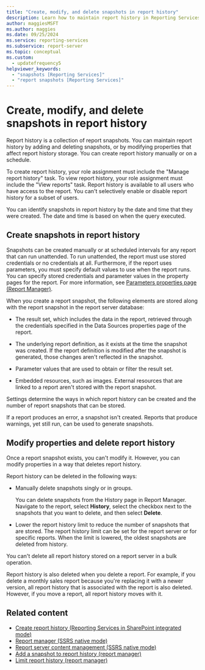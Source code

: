 ```yaml
---
title: "Create, modify, and delete snapshots in report history"
description: Learn how to maintain report history in Reporting Services by adding and deleting snapshots, or by modifying properties that affect report history storage.
author: maggiesMSFT
ms.author: maggies
ms.date: 09/25/2024
ms.service: reporting-services
ms.subservice: report-server
ms.topic: conceptual
ms.custom:
  - updatefrequency5
helpviewer_keywords:
  - "snapshots [Reporting Services]"
  - "report snapshots [Reporting Services]"
---
```

# Create, modify, and delete snapshots in report history
  Report history is a collection of report snapshots. You can maintain report history by adding and deleting snapshots, or by modifying properties that affect report history storage. You can create report history manually or on a schedule.  
  
 To create report history, your role assignment must include the "Manage report history" task. To view report history, your role assignment must include the "View reports" task. Report history is available to all users who have access to the report. You can't selectively enable or disable report history for a subset of users.  
  
 You can identify snapshots in report history by the date and time that they were created. The date and time is based on when the query executed.  
  
## Create snapshots in report history  
 Snapshots can be created manually or at scheduled intervals for any report that can run unattended. To run unattended, the report must use stored credentials or no credentials at all. Furthermore, if the report uses parameters, you must specify default values to use when the report runs. You can specify stored credentials and parameter values in the property pages for the report. For more information, see [Parameters properties page &#40;Report Manager&#41;](/previous-versions/sql/sql-server-2016/ms189700(v=sql.130)).  
  
 When you create a report snapshot, the following elements are stored along with the report snapshot in the report server database:  
  
-   The result set, which includes the data in the report, retrieved through the credentials specified in the Data Sources properties page of the report.  
  
-   The underlying report definition, as it exists at the time the snapshot was created. If the report definition is  modified after the snapshot is generated, those changes aren't reflected in the snapshot.  
  
-   Parameter values that are used to obtain or filter the result set.  
  
-   Embedded resources, such as images. External resources that are linked to a report aren't stored with the report snapshot.  
  
 Settings determine the ways in which report history can be created and the number of report snapshots that can be stored.  
  
 If a report produces an error, a snapshot isn't created. Reports that produce warnings, yet still run, can be used to generate snapshots.  
  
## Modify properties and delete report history  
 Once a report snapshot exists, you can't modify it. However, you can modify properties in a way that deletes report history.  
  
 Report history can be deleted in the following ways:  
  
-   Manually delete snapshots singly or in groups.  
  
     You can delete snapshots from the History page in Report Manager. Navigate to the report, select **History**, select the checkbox next to the snapshots that you want to delete, and then select **Delete**.  
  
-   Lower the report history limit to reduce the number of snapshots that are stored. The report history limit can be set for the report server or for specific reports. When the limit is lowered, the oldest snapshots are deleted from history.  
  
 You can't delete all report history stored on a report server in a bulk operation.  
  
 Report history is also deleted when you delete a report. For example, if you delete a monthly sales report because you're replacing it with a newer version, all report history that is associated with the report is also deleted. However, if you move a report, all report history moves with it.  
  
## Related content

- [Create report history &#40;Reporting Services in SharePoint integrated mode&#41;](../../reporting-services/report-server/create-report-history-reporting-services-in-sharepoint-integrated-mode.md)
- [Report manager &#40;SSRS native mode&#41;](../web-portal-ssrs-native-mode.md)
- [Report server content management &#40;SSRS native mode&#41;](../../reporting-services/report-server/report-server-content-management-ssrs-native-mode.md)
- [Add a snapshot to report history &#40;report manager&#41;](../../reporting-services/report-server/add-a-snapshot-to-report-history-report-manager.md)
- [Limit report history &#40;report manager&#41;](../../reporting-services/reports/limit-report-history-report-manager.md)
